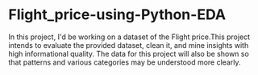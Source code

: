 # Flight_price-using-Python-EDA

In this project, I'd be working on a dataset of the Flight price.This project intends to evaluate the provided dataset, clean it, and mine insights with high informational quality. The data for this project will also be shown so that patterns and various categories may be understood more clearly.

